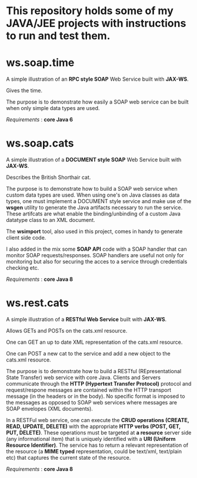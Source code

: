 # This repository holds some of my JAVA/JEE projects with instructions to run and test them. 

# ws.soap.time 

A simple illustration of an **RPC style SOAP** Web Service built with **JAX-WS**. 

Gives the time.

The purpose is to demonstrate how easily a SOAP web service can be built when only simple data types are used.

_Requirements_ : **core Java 6**

# ws.soap.cats 

A simple illustration of a **DOCUMENT style SOAP** Web Service built with **JAX-WS**.

Describes the British Shorthair cat.

The purpose is to demonstrate how to build a SOAP web service when custom data types are used. When using one's on Java classes as data types, one must implement a DOCUMENT style service and make use of the **wsgen** utility to generate the Java artifacts necessary to run the service. These artifcats are what enable the binding/unbinding of a custom Java datatype class to an XML document.

The **wsimport** tool, also used in this project, comes in handy to generate client side code.

I also added in the mix some **SOAP API** code with a SOAP handler that can monitor SOAP requests/responses. SOAP handlers are useful not only for monitoring but also for securing the acces to a service through credentials checking etc.

_Requirements_ : **core Java 8**

# ws.rest.cats

A simple illustration of a **RESTful Web Service** built with **JAX-WS**. 

Allows GETs and POSTs on the cats.xml resource.

One can GET an up to date XML representation of the cats.xml resource.

One can POST a new cat to the service and add a new object to the cats.xml resource.

The purpose is to demonstrate how to build a RESTful (REpresentational State Transfer) web service with core Java. Clients and Servers communicate through the **HTTP (Hypertext Transfer Protocol)** protocol and request/respone messages are contained within the HTTP transport message (in the headers or in the body). No specific format is imposed to the messages as opposed to SOAP web services where messages are SOAP envelopes (XML documents).

In a RESTFul web service, one can execute the **CRUD operations (CREATE, READ, UPDATE, DELETE)** with the appropriate **HTTP verbs (POST, GET, PUT, DELETE)**. These operations must be targeted at **a resource** server side (any informational item) that is uniquely identified with a **URI (Uniform Resource Identifier)**. The service has to return a relevant representation of the resource (a **MIME typed** representation, could be text/xml, text/plain etc) that captures the current state of the resource.

_Requirements_ : **core Java 8**

